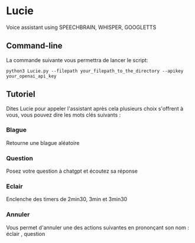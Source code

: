 # Lucie
Voice assistant using SPEECHBRAIN, WHISPER, GOOGLETTS

## Command-line

La commande suivante vous permettra de lancer le script:

    python3 Lucie.py --filepath your_filepath_to_the_directory --apikey your_openai_api_key

## Tutoriel
Dites Lucie pour appeler l'assistant après cela plusieurs choix s'offrent à vous, vous pouvez dire les mots clés suivants :

### Blague
 Retourne une blague aléatoire

### Question
 Posez votre question à chatgpt et écoutez sa réponse

### Eclair
Enclenche des timers de 2min30, 3min et 3min30

### Annuler
 Vous permet d'annuler une des actions suivantes en prononçant son nom : éclair , question
